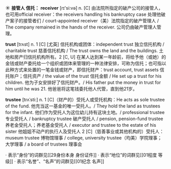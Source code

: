 ☀ <span class="category">**接管人 信托：**</span>
<span class="vocabulary">**receiver**</span> [rɪ'si:və] 
<span class="definition">n. [C] 由法院所指定的破产公司的接管人，也可用official receiver：</span>the receivers handling his bankruptcy case 处理他破产案子的接管者们 / court-appointed receiver（美）法院指定的破产管理人 / The company remained in the hands of the receiver. 公司仍由破产管理人管理。

<span class="vocabulary">**trust**</span> [trʌst] 
<span class="definition">n. 1 [C] [尤英] 信托机构或团体：</span>independent trust 独立信托机构 / charitable trust 慈善信托机构 / The trust owns the land and the buildings. 土地和房产归信托机构所有。<span class="definition">2 [C, U] 在某人达到某一年龄前，将给予他（或她）的金钱或财产委托给一个组织或团体来管理的一种法律安排，可称为信托；也可指以此种方式来处置的一笔金钱或财产，即信托财产：</span>trust account, trust assets 信托账户；信托资产 / the value of the trust 信托金额 / He set up a trust for his children. 他为子女安排好了信托财产。/ His father put the money in trust for him until he was 21. 他爸爸将这笔钱委托他人代管，直到他21岁。
           
<span class="vocabulary">**trustee**</span> [trʌˈsti:]
<span class="definition">n. 1 [C]（财产的）受托人或受托机构：</span>He acts as sole trustee of the fund. 他充当这一基金的唯一受托人。/ They hold the land as trustees for the infant. 他们作为受托人为这位幼儿持有这块土地。/ professional trustee 专业受托人 / bankruptcy trustee 破产受托人 / pension, pension-fund trustee 养老金受托人；养老基金受托人 / executor and trustee to the estate of his sister 他姐姐不动产的执行人及受托人 <span class="definition">2 [C]（慈善事业或其他机构的）受托人：</span>museum trustee 博物馆理事 / college, university trustee（均美）学院理事；大学理事 / a board of trustees 理事会

· 表示“身份”的词群见[[29身份本身 身份证件]]
· 表示“地位”的词群见[[01程度 等级]]
· 表示“名誉”、“名声”的词群见[[01纪念 名声]]

